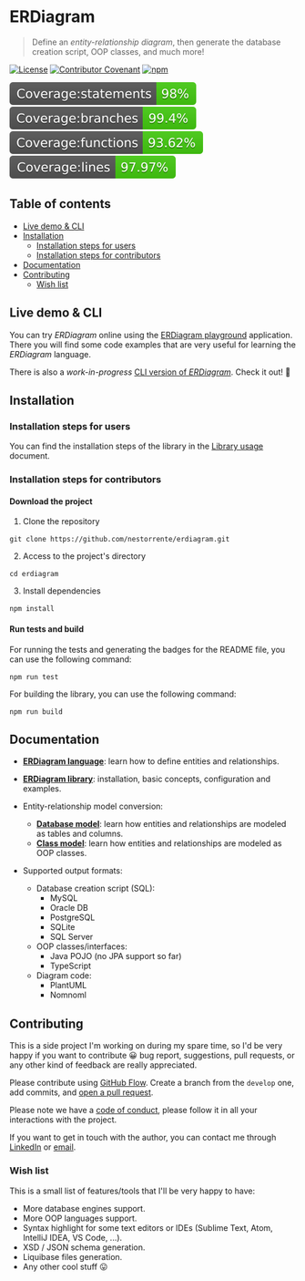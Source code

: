 # ERDiagram

> Define an _entity-relationship diagram_, then generate the database creation script, OOP classes, and much more!

[![License](https://img.shields.io/npm/l/make-coverage-badge.svg)](https://opensource.org/licenses/MIT)
[![Contributor Covenant](https://img.shields.io/badge/Contributor%20Covenant-2.0-4baaaa.svg)](CODE_OF_CONDUCT.md)
[![npm](https://img.shields.io/npm/dw/@nestorrente/erdiagram.svg)](https://www.npmjs.com/package/@nestorrente/erdiagram)

![Coverage statements](coverage/badge-statements.svg)
![Coverage branches](coverage/badge-branches.svg)
![Coverage functions](coverage/badge-functions.svg)
![Coverage lines](coverage/badge-lines.svg)

## Table of contents

* [Live demo & CLI](#live-demo--cli)
* [Installation](#installation)
  + [Installation steps for users](#installation-steps-for-users)
  + [Installation steps for contributors](#installation-steps-for-contributors)
* [Documentation](#documentation)
* [Contributing](#contributing)
  + [Wish list](#wish-list)

## Live demo & CLI

You can try _ERDiagram_ online using the [ERDiagram playground](http://erdiagram.nestorrente.com/) application. There
you will find some code examples that are very useful for learning the _ERDiagram_ language.

There is also a _work-in-progress_ [CLI version of _ERDiagram_](https://github.com/nestorrente/erdiagram-cli). Check it
out! :slightly_smiling_face:

## Installation

### Installation steps for users

You can find the installation steps of the library in the
[Library usage](docs/Library_usage.md#installation) document.

### Installation steps for contributors

#### Download the project

1. Clone the repository

```shell
git clone https://github.com/nestorrente/erdiagram.git
```

2. Access to the project's directory

```shell
cd erdiagram
```

3. Install dependencies

```shell
npm install
```

#### Run tests and build

For running the tests and generating the badges for the README file, you can use the following command:

```shell
npm run test
```

For building the library, you can use the following command:

```shell
npm run build
```

## Documentation

* **[ERDiagram language](docs/ERDiagram_language.md)**: learn how to define entities and relationships.
* **[ERDiagram library](docs/Library_usage.md)**: installation, basic concepts, configuration and examples.


* Entity-relationship model conversion:
  * **[Database model](docs/Database_model.md)**: learn how entities and relationships are modeled as tables and columns.
  * **[Class model](docs/Class_model.md)**: learn how entities and relationships are modeled as OOP classes.


* Supported output formats:
  * Database creation script (SQL):
    * MySQL
    * Oracle DB
    * PostgreSQL
    * SQLite
    * SQL Server
  * OOP classes/interfaces:
    * Java POJO (no JPA support so far)
    * TypeScript
  * Diagram code:
    * PlantUML
    * Nomnoml

## Contributing

This is a side project I'm working on during my spare time, so I'd be very happy if you want to contribute :grinning:
bug report, suggestions, pull requests, or any other kind of feedback are really appreciated.

Please contribute using [GitHub Flow](https://guides.github.com/introduction/flow). Create a branch from the `develop`
one, add commits, and [open a pull request](https://github.com/nestorrente/erdiagram/compare).

Please note we have a [code of conduct](CODE_OF_CONDUCT.md), please follow it in all your interactions with the project.

If you want to get in touch with the author, you can contact me through
[LinkedIn](https://www.linkedin.com/in/nestorpglez/) or [email](mailto:nestorpglez@gmail.com).

### Wish list

This is a small list of features/tools that I'll be very happy to have:

* More database engines support.
* More OOP languages support.
* Syntax highlight for some text editors or IDEs (Sublime Text, Atom, IntelliJ IDEA, VS Code, ...).
* XSD / JSON schema generation.
* Liquibase files generation.
* Any other cool stuff :stuck_out_tongue:
